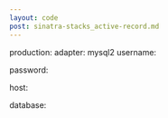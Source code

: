 ```yaml
---
layout: code
post: sinatra-stacks_active-record.md
---
```



production:
  adapter: mysql2
  username: 

  password: 

  host: 

  database: 

